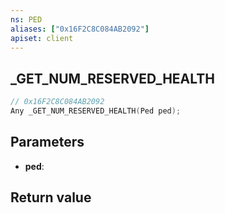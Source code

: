 ```yaml
---
ns: PED
aliases: ["0x16F2C8C084AB2092"]
apiset: client
---
```

## _GET_NUM_RESERVED_HEALTH

```c
// 0x16F2C8C084AB2092
Any _GET_NUM_RESERVED_HEALTH(Ped ped);
```


## Parameters
* **ped**:

## Return value

